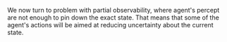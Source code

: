We now turn to problem with partial observability, where agent's percept are not enough to pin down the exact state. That means that some of the agent's actions will be aimed at reducing uncertainty about the current state.